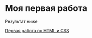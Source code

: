 # Моя первая работа 

Результат ниже

[Первая работа по HTML и CSS](https://wexxxew.github.io/first/)
